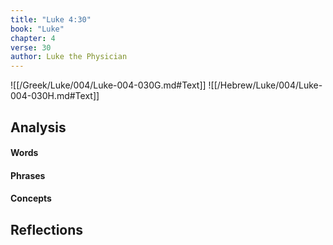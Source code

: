 ```yaml
---
title: "Luke 4:30"
book: "Luke"
chapter: 4
verse: 30
author: Luke the Physician
---
```

![[/Greek/Luke/004/Luke-004-030G.md#Text]]
![[/Hebrew/Luke/004/Luke-004-030H.md#Text]]

## Analysis

#### Words

#### Phrases

#### Concepts

## Reflections
